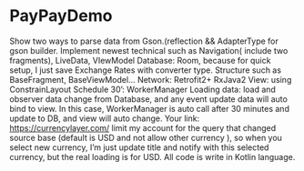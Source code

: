 # PayPayDemo
Show two ways to parse data from Gson.(reflection && AdapterType for gson builder.
Implement newest technical such as Navigation( include two fragments), LiveData, VIewModel
Database: Room, because for quick setup, I just save Exchange Rates with converter type.
Structure such as BaseFragment, BaseViewModel…
Network: Retrofit2+ RxJava2
View: using ConstrainLayout 
Schedule 30’: WorkerManager
Loading data: load and observer data change from Database, and any event update data will auto bind to view. 
In this case, WorkerManager is auto call after 30 minutes and update to DB,
and view will auto change. 
Your link: https://currencylayer.com/ limit my account for the query that changed source base
(default is USD and not allow other currency ), so when you select new currency, 
I’m just update title and notify with this selected currency, but the real loading is for USD.
All code is write in Kotlin language.
